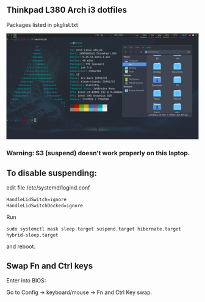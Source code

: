 ## Thinkpad L380 Arch i3 dotfiles

Packages listed in pkglist.txt

![!](https://raw.githubusercontent.com/Hukuta/dotfiles-thinkpad-l380-arch-i3/main/screenshot.png)

### Warning: S3 (suspend) doesn’t work properly on this laptop.

## To disable suspending:

edit file /etc/systemd/logind.conf 

```
HandleLidSwitch=ignore
HandleLidSwitchDocked=ignore
```

Run 

```
sudo systemctl mask sleep.target suspend.target hibernate.target hybrid-sleep.target
```

and reboot.

## Swap Fn and Ctrl keys

Enter into  BIOS:

Go to Config -> keyboard/mouse -> Fn and Ctrl Key swap.
